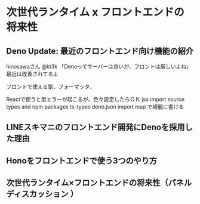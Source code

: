 # 次世代ランタイム x フロントエンドの将来性
## Deno Update: 最近のフロントエンド向け機能の紹介
hinosawaさん @kt3k
「Denoってサーバーは良いが、フロントは厳しいよね」
最近は改善されてるよ

フロントで使える型、フォーマッタ、

Reactで使うと型エラーが起こるが、色々設定したらＯＫ
jsx import source types and npm packages
ts-types
deno.json
import map
で綺麗に書ける
## LINEスキマニのフロントエンド開発にDenoを採用した理由
## Honoをフロントエンドで使う3つのやり方
## 次世代ランタイム×フロントエンドの将来性（パネルディスカッション ）
